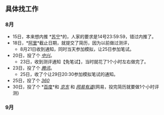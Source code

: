 ##  具体找工作

###  8月
+ 15日，本来想内推 *[苏宁](http://campus.suning.cn/)*的，人家的要求是14号23:59:59，错过内推了。
+ 18日，*[阿里](https://campus.alibaba.com/index.htm)*截止日期，就提交了简历，因为以前做过测评，
    + 8月21日收到通知，同时当天参加模拟，让25日参加笔试。  
+ 20日，投了个 *[中兴](http://job.zte.com.cn/campus-recruitment)*。
    + 23日，收到测评通知【免笔试】，当时就花了1个小时左右做完了。
+ 23日，投了个 *[腾讯](http://join.qq.com/)*。
    + 25日，收了个让29日20:30参加模拟笔试的通知。
+ 25日，投了个 *[360](http://campus.chinahr.com/2017/qihu360/index.html)*
+ 30日，投了个 *[百度](http://talent.baidu.com/external/baidu/campus.html)*和 *[京东](https://campus.jd.com/)* 和 *[网易有道](http://campus.163.com/#/home)*{网易，投完简历就要做1个小时评测}

###  9月
